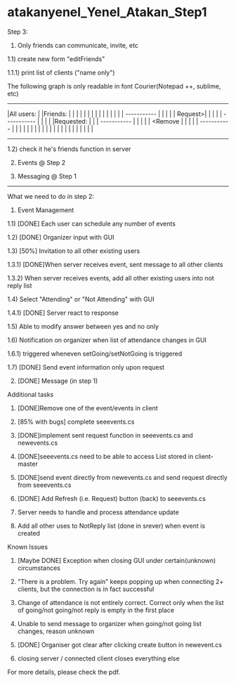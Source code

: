 atakanyenel_Yenel_Atakan_Step1
==============================

Step 3:

1) Only friends can communicate, invite, etc

1.1) create new form "editFriends"

1.1.1) print list of clients ("name only")

The following graph is only readable in font Courier(Notepad ++, sublime, etc)

------------------                 ------------------
|All users:      |                 |Friends:        |
|                |                 |                |
|                |                 |                |
|                |                 |                |
|                |   -----------   |                |
|                |   | Request>|   |                |
|                |   -----------   |                |
|                |                 |Requested:      |
|                |   -----------   |                |
|                |   | <Remove |   |                |
|                |   -----------   |                |
|                |                 |                |
|                |                 |                |
|                |                 |                |
|                |                 |                |
|                |                 |                |
------------------                 ------------------

1.2) check it he's friends function in server

2) Events @ Step 2

3) Messaging @ Step 1

-----------------------------

What we need to do in step 2:

1) Event Management

1.1) [DONE] Each user can schedule any number of events

1.2) [DONE] Organizer input with GUI

1.3) [50%] Invitation to all other existing users

1.3.1) [DONE]When server receives event, sent message to all other clients

1.3.2) When server receives events, add all other existing users into not reply list

1.4) Select "Attending" or "Not Attending" with GUI

1.4.1) [DONE] Server react to response

1.5) Able to modify answer between yes and no only

1.6) Notification on organizer when list of attendance changes in GUI

1.6.1) triggered wheneven setGoing/setNotGoing is triggered

1.7) [DONE] Send event information only upon request

2) [DONE] Message (in step 1)

Additional tasks

1) [DONE]Remove one of the event/events in client

2) [85% with bugs] complete seeevents.cs

3) [DONE]implement sent request function in seeevents.cs and newevents.cs

4) [DONE]seeevents.cs need to be able to access List<events> stored in client-master

5) [DONE]send event directly from newevents.cs and send request directly from seeevents.cs

6) [DONE] Add Refresh (i.e. Request) button (back) to seeevents.cs

7) Server needs to handle and process attendance update

8) Add all other uses to NotReply list (done in srever) when event is created

Known Issues

1) [Maybe DONE] Exception when closing GUI under certain(unknown) circumstances

2) "There is a problem. Try again" keeps popping up when connecting 2+ clients, but the connection is in fact successful

3) Change of attendance is not entirely correct. Correct only when the list of going/not going/not reply is empty in the first place

4) Unable to send message to organizer when going/not going list changes, reason unknown

5) [DONE] Organiser got clear after clicking create button in newevent.cs

6) closing server / connected client closes everything else

For more details, please check the pdf.
